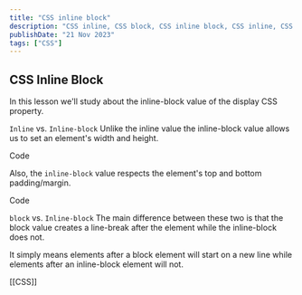 ```yaml
---
title: "CSS inline block"
description: "CSS inline, CSS block, CSS inline block, CSS inline, CSS block, CSS inline block."
publishDate: "21 Nov 2023"
tags: ["CSS"]
---
```


## CSS Inline Block

In this lesson we'll study about the inline-block value of the display CSS property.

`Inline` vs. `Inline-block`
Unlike the inline value the inline-block value allows us to set an element's width and height.

Code

Also, the `inline-block` value respects the element's top and bottom padding/margin.

Code

`block` vs. `Inline-block`
The main difference between these two is that the block value creates a line-break after the element while the inline-block does not.

It simply means elements after a block element will start on a new line while elements after an inline-block element will not.

[[CSS]]
